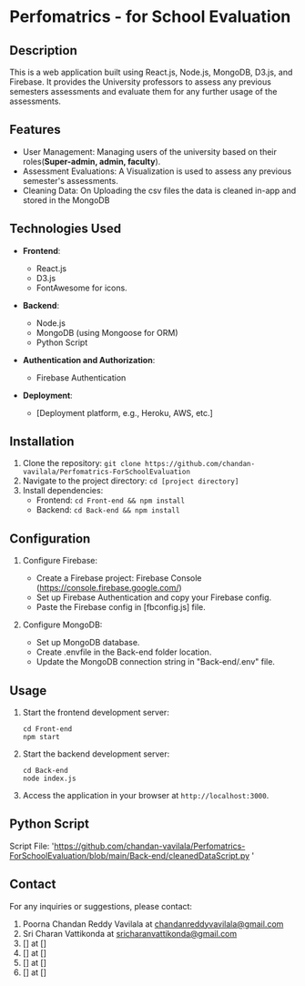 # Perfomatrics - for School Evaluation

## Description
This is a web application built using React.js, Node.js, MongoDB, D3.js, and Firebase. It provides the University professors to assess any previous semesters assessments and evaluate them for any further usage of the assessments.

## Features
- User Management: Managing users of the university based on their roles(**Super-admin, admin, faculty**).
- Assessment Evaluations: A Visualization is used to assess any previous semester's assessments.
- Cleaning Data: On Uploading the csv files the data is cleaned in-app and stored in the MongoDB

## Technologies Used
- **Frontend**:
  - React.js
  - D3.js
  - FontAwesome for icons.

- **Backend**:
  - Node.js
  - MongoDB (using Mongoose for ORM)
  - Python Script

- **Authentication and Authorization**:
  - Firebase Authentication
  
- **Deployment**:
  - [Deployment platform, e.g., Heroku, AWS, etc.]

## Installation
1. Clone the repository: `git clone https://github.com/chandan-vavilala/Perfomatrics-ForSchoolEvaluation`
2. Navigate to the project directory: `cd [project directory]`
3. Install dependencies:
   - Frontend: `cd Front-end && npm install`
   - Backend: `cd Back-end && npm install`

## Configuration
1. Configure Firebase:
   - Create a Firebase project: Firebase Console (https://console.firebase.google.com/)
   - Set up Firebase Authentication and copy your Firebase config.
   - Paste the Firebase config in [fbconfig.js] file.

2. Configure MongoDB:
   - Set up MongoDB database.
   - Create .envfile in the Back-end folder location.
   - Update the MongoDB connection string in "Back-end/.env" file.

## Usage
1. Start the frontend development server:
   ```
   cd Front-end
   npm start
   ```

2. Start the backend development server:
   ```
   cd Back-end
   node index.js
   ```

3. Access the application in your browser at `http://localhost:3000`.

## Python Script 
Script File: 'https://github.com/chandan-vavilala/Perfomatrics-ForSchoolEvaluation/blob/main/Back-end/cleanedDataScript.py '

## Contact
For any inquiries or suggestions, please contact: 
1. Poorna Chandan Reddy Vavilala at chandanreddyvavilala@gmail.com
2. Sri Charan Vattikonda at sricharanvattikonda@gmail.com
3. [] at []
4. [] at []
5. [] at []
6. [] at []


